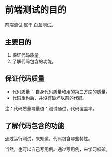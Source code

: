 # 前端测试的目的
前端测试 属于 白盒测试。

## 主要目的
1. 保证代码质量。
1. 了解代码包含的功能。

## 保证代码质量
* 代码质量： 自身代码质量和用的第三方库的质量。
* 代码重构后，并没有破坏以前的代码。

注：代码质量考量值：测试通过，代码覆盖率。

## 了解代码包含的功能
通过运行测试，来知道，代码包含哪些特性。

当然，也可以自己写用例。通过写用例，来学习框架。